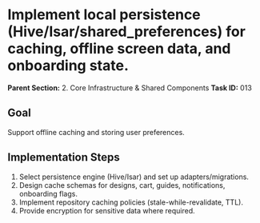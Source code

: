 # Implement local persistence (Hive/Isar/shared_preferences) for caching, offline screen data, and onboarding state.

**Parent Section:** 2. Core Infrastructure & Shared Components
**Task ID:** 013

## Goal
Support offline caching and storing user preferences.

## Implementation Steps
1. Select persistence engine (Hive/Isar) and set up adapters/migrations.
2. Design cache schemas for designs, cart, guides, notifications, onboarding flags.
3. Implement repository caching policies (stale-while-revalidate, TTL).
4. Provide encryption for sensitive data where required.
